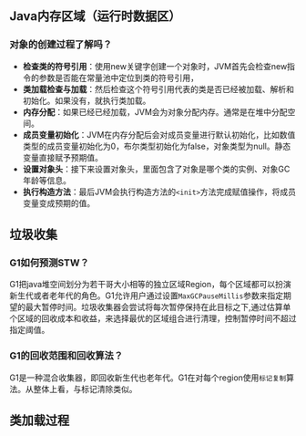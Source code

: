 ## Java内存区域（运行时数据区）
### 对象的创建过程了解吗？
- **检查类的符号引用**：使用new关键字创建一个对象时，JVM首先会检查new指令的参数是否能在常量池中定位到类的符号引用，
- **类加载检查与加载**：然后检查这个符号引用代表的类是否已经被加载、解析和初始化。如果没有，就执行类加载。
- **内存分配**：如果已经已经加载，JVM会为对象分配内存。通常是在堆中分配空间。
- **成员变量初始化**：JVM在内存分配后会对成员变量进行默认初始化，比如数值类型的成员变量初始化为0，布尔类型初始化为false，对象类型为null。静态变量直接赋予预期值。
- **设置对象头**：接下来设置对象头，里面包含了对象是哪个类的实例、对象GC年龄等信息。
- **执行构造方法**：最后JVM会执行构造方法的`<init>`方法完成赋值操作，将成员变量变成预期的值。

## 垃圾收集
### G1如何预测STW？
G1把java堆空间划分为若干哥大小相等的独立区域Region，每个区域都可以扮演新生代或者老年代的角色。G1允许用户通过设置`MaxGCPauseMillis`参数来指定期望的最大暂停时间。垃圾收集器会尝试将每次暂停保持在此目标之下,通过估算单个区域的回收成本和收益，来选择最优的区域组合进行清理，控制暂停时间不超过指定阈值。

### G1的回收范围和回收算法？
G1是一种混合收集器，即回收新生代也老年代。G1在对每个region使用`标记复制`算法。从整体上看，与标记清除类似。

## 类加载过程